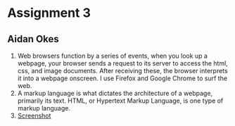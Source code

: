 # Assignment 3
## Aidan Okes

1. Web browsers function by a series of events, when you look up a webpage, your browser sends a request to its server to access the html, css, and image documents. After receiving these, the browser interprets it into a webpage onscreen. I use Firefox and Google Chrome to surf the web.
2. A markup language is what dictates the architecture of a webpage, primarily its text.  HTML, or Hypertext Markup Language, is one type of markup language.
3. [Screenshot](./images/assignment-03-screenshot.png)

